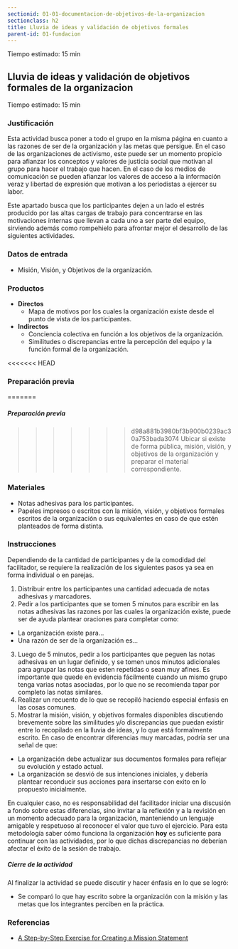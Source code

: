 ```yaml
---
sectionid: 01-01-documentacion-de-objetivos-de-la-organizacion
sectionclass: h2
title: Lluvia de ideas y validación de objetivos formales
parent-id: 01-fundacion
---
```

Tiempo estimado: 15 min

## Lluvia de ideas y validación de objetivos formales de la organizacion

Tiempo estimado: 15 min

### Justificación
Esta actividad busca poner a todo el grupo en la misma página en cuanto a las razones de ser de la organización y las metas que persigue. En el caso de las organizaciones de activismo, este puede ser un momento propicio para afianzar los conceptos y valores de justicia social que motivan al grupo para hacer el trabajo que hacen. En el caso de los medios de comunicación se pueden afianzar los valores de acceso a la información veraz y libertad de expresión que motivan a los periodistas a ejercer su labor.

Este apartado busca que los participantes dejen a un lado el estrés producido por las altas cargas de trabajo para concentrarse en las motivaciones internas que llevan a cada uno a ser parte del equipo, sirviendo además como rompehielo para afrontar mejor el desarrollo de las siguientes actividades.

### Datos de entrada
* Misión, Visión, y Objetivos de la organización.

### Productos
* **Directos**
  * Mapa de motivos por los cuales la organización existe desde el punto de vista de los participantes.
* **Indirectos**
  * Conciencia colectiva en función a los objetivos de la organización.
  * Similitudes o discrepancias entre la percepción del equipo y la función formal de la organización.

<<<<<<< HEAD

### Preparación previa
=======
##### Preparación previa
>>>>>>> d98a881b3980bf3b900b0239ac30a753bada3074
Ubicar si existe de forma pública, misión, visión, y objetivos de la organización y preparar el material correspondiente.

### Materiales
* Notas adhesivas para los participantes.
* Papeles impresos o escritos con la misión, visión, y objetivos formales escritos de la organización o sus equivalentes en caso de que estén planteados de forma distinta.

### Instrucciones
Dependiendo de la cantidad de participantes y de la comodidad del facilitador, se requiere la realización de los siguientes pasos ya sea en forma individual o en parejas.
1. Distribuir entre los participantes una cantidad adecuada de notas adhesivas y marcadores.
2. Pedir a los participantes que se tomen 5 minutos para escribir en las notas adhesivas las razones por las cuales la organización existe, puede ser de ayuda plantear oraciones para completar como:
  * La organización existe para...
  * Una razón de ser de la organización es...
3. Luego de 5 minutos, pedir a los participantes que peguen las notas adhesivas en un lugar  definido, y se tomen unos minutos adicionales para agrupar las notas que esten repetidas o sean muy afines. Es importante que quede en evidencia fácilmente cuando un mismo grupo tenga varias notas asociadas, por lo que no se recomienda tapar por completo las notas similares.
4. Realizar un recuento de lo que se recopiló haciendo especial énfasis en las cosas comunes.
5. Mostrar la misión, visión, y objetivos formales disponibles discutiendo brevemente sobre las similitudes y/o discrepancias que puedan existir entre lo recopilado en la lluvia de ideas, y lo que está formalmente escrito. En caso de  encontrar diferencias muy marcadas, podría ser una señal de que:
  * La organización debe actualizar sus documentos formales para reflejar su evolución y estado actual.
  * La organización se desvió de sus intenciones iniciales, y debería plantear reconducir sus acciones para insertarse con exito en lo propuesto inicialmente.

  En cualquier caso, no es responsabilidad del facilitador iniciar una discusión a fondo sobre estas diferencias, sino invitar a la reflexión y a la revisión en un momento adecuado para la organización, manteniendo un lenguaje amigable y respetuoso al reconocer el valor que tuvo el ejercicio. Para esta metodología saber cómo funciona la organización **hoy** es suficiente para continuar con las actividades, por lo que dichas discrepancias no deberían afectar el éxito de la sesión de trabajo.

##### Cierre de la actividad
Al finalizar la actividad se puede discutir y hacer énfasis en lo que se logró:
* Se comparó lo que hay escrito sobre la organización con la misión y las metas que los integrantes perciben en la práctica.

### Referencias
* [A Step-by-Step Exercise for
Creating a Mission Statement](http://www.jeffersonawards.org/wp-content/uploads/2016/10/Mission-Statement-Exercise.pdf)
